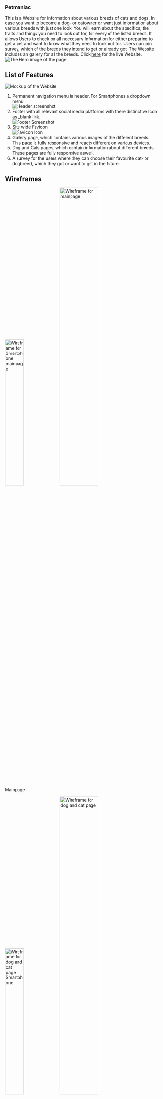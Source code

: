 ### Petmaniac

This is a Website for information about various breeds of cats and dogs. In case you want to become a dog- or catowner or want just information about various breeds with just one look.
You will learn about the specifics, the traits and things you need to look out for, for every of the listed breeds. It allows Users to check on all neccesary Information for either preparing to get a pet and want to know what they need to look out for. Users can join  survey, which of the breeds they intend to get or already got. The Website includes an gallery for all the breeds. Click <a href="https://github.com/MarcSteinfort/Petmaniac">here</a> for the live Website.
<img src="assets/images/Hero_Image.webp" alt="The Hero image of the page"/>

## List of Features
<img src="assets/images/Mockup picture.webp" alt="Mockup of the Website"/>
<br>
<ol>
<li>Permanent navigation menu in header. For Smartphones a dropdown menu</li>
<img src="assets/images/Header.webp" alt="Header screenshot"/>
<li>Footer with all relevant social media platforms with there distinctive Icon as _blank link.  </li>
<img src="assets/images/Footer.webp" alt="Footer Screenshot"/>
<li>Site wide Favicon</li>
<img src="assets/images/Favicons.webp" alt="Favicon Icon"/>
<li>Gallery page, which contains various images of the different breeds. This page is fully responsive and reacts different on various devices.</li>
<li>Dog and Cats pages, which contain information about different breeds. These pages are fully responsive aswell.</li>
<li>A survey for the users where they can choose their favourite cat- or dogbreed, which they got or want to get in the future.</li>
</ol>

## Wireframes

<img src="assets/images/Home Project one Smartphone.webp" alt="Wireframe for Smartphone mainpage" height="35%" width="35%"/>
<img src="assets/images/Home Project one Desktop.webp" alt="Wireframe for mainpage" height="50%" width="50%"/>

Mainpage

<img src="assets/images/Dogs Smartphone.webp" alt="Wireframe for dog and cat page Smartphone" height="35%" width="35%"/>
<img src="assets/images/Dogs.webp" alt="Wireframe for dog and cat page" height="50%" width="50%"/>

Dog- and Catpage

<img src="assets/images/Gallery Smartphone.webp" alt="Wireframe for gallerypage Smartphone" height="35%" width="35%"/>
<img src="assets/images/Gallery.webp" alt="Wireframe for gallerypage" height="50%" width="50%"/>

Gallerypage

<img src="assets/images/Survey Smartphone.webp" alt="Wireframe for surveypage Smartphone" height="35%" width="35%"/>
<img src="assets/images/Survey.webp" alt="Wireframe for surveypage" height="50%" width="50%"/>


## Homepage

The Homepage will be a quick overlook for the User to see which type of pet will be covered on this page and two links to the "Cats" and "Dogs" page.


## Cats and Dogspage

This page covers various breeds of cats and dogs and a quick Information about them.
<img src="assets/images/Dogs tab.webp" alt="Screenshot of the dogpage" height="35%" width="35%"> <img src="assets/images/Cats tab.webp" alt="Screenshot of the catpage" height="35%" width="35%">


## Gallery

Here you can see various pictures of dogs with her families. <br>
<img src="assets/images/Galery.webp" alt="Gallery Screenshot" width="35%" height="35%">


## Survey

The Survey allows the user to choose their favourite breed. <br>
<img src="assets/images/Survvey.webp" alt="Screenshot of the Survey Page" height="35%" width="35%">


## Testing

The css Code was tested via jigsaw w3c there were no errors found for the code: <br>
<img src="assets/images/jigsaw.webp" alt="Jigsaw Validation">

The html code was tested for validation via. w3c validator and no errors were found except for some typo mistakes like a space to much or stray tags. I corrected these and in the end there were no mistakes found.<br>
<img src="assets/images/W3org.webp" alt="Index.html Validation">

<img src="assets/images/dog_html_w3c.webp" alt="Dogs.html Validation">

<img src="assets/images/cats_html_w3c.webp" alt="Cats.html Validation">

<img src="assets/images/gallery_html_w3c.webp" alt="Gallery.html Validation">

<img src="assets/images/survey_html_w3c.webp" alt="Survey.html Validation">


All links were tested for functionality and worked as planned.
<br>
The Survey was tested for functionality and worked as planned.<br>
The Survey form was implemented and contains the following attributes to ensure it is working correctly
<br>
method="POST"
First Name (required, type=text)
Last Name (required, type=text)
Email (required, type=email)

The Project is deployed with Github pages.
## Sources

<ul>
<li> Information about various Catbreeds <a href="https://www.zooroyal.de/magazin/katzen/die-50-beliebtesten-katzenrassen/" target="_blank" rel="noopener"> Click here</a> </li>
<li>All pictures are owned by myself Marc Steinfort or are creative commons licenses and free to use. </li>
<li><a href="http://tinyurl.com/3jryf9kt" target="_blank" rel="noopener">Hero Image</a></li>
<li><a href="https://www.flickr.com/photos/dugspr/5642933696" target="_blank" rel="noopener">Gallery Picture</a></li>
<li><a href="https://www.flickr.com/photos/dugspr/6810252887" target="_blank" rel="noopener">Surveyimage</a></li>
  </ul>
<li><a href="https://wwww.freepik.com/icon/animal-shelter_3769065" target="_blank" rel="noopener">Favicon by Freepik</a></li>
<li><a href="https://validator.w3.org/" target="_blank" rel="noopener">Validator for my HTML5 code</a></li>
<li><a href="https://jigsaw.w3.org/css-validator/" target="_blank" rel="noopener">Validator for my css code</a></li>
</ul>


## Technologies used

<ul>
<li>Googlefonts: <a href="https://fonts.google.com/" target="_blank" rel="noopener"> Google fonts </a> </li>
<li>Font awesome: <a href="https://fontawesome.com/" target="_blank" rel="noopener"> Font awesome </a> </li>
<li>Tinypng to compress my Webp images: <a href="https://tinypng.com" target="_blank" rel="noopener"> Tinypng </a> </li>
<li>Cloudconvert to convert my .png and .jpeg files: <a href="https://cloudconvert.com/jpeg-to-webp" target="_blank" rel="noopener"> Cloudconvert </a> </li>
<li>Favicon converter for the Favicon Icon: <a href="https://favicon.io/favicon-converter/" target="_blank" rel="noopener"> Favicon converter </a> </li>
<li>Website for the Mockup Image: <a href="https://techsini.com/multi-mockup/" target="_blank" rel="noopener">Techsini</a></li>
<li>Tinyurl to shorten long Urls: <a href="https://tinyurl.com/app" target="_blank" rel="noopener">TinyUrl</a></li>
</ul>
